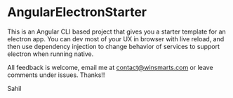 # AngularElectronStarter

This is an Angular CLI based project that gives you a starter template for an electron app.
You can dev most of your UX in browser with live reload, and then use dependency injection to change behavior of services to support electron when running native.

All feedback is welcome, email me at contact@winsmarts.com or leave comments under issues.
Thanks!!

Sahil